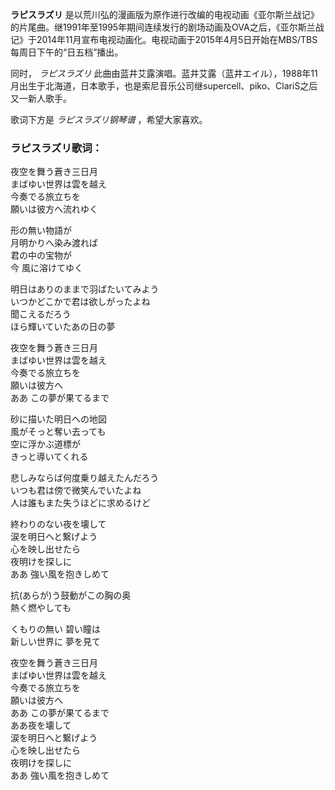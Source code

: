 

**ラピスラズリ**
是以荒川弘的漫画版为原作进行改编的电视动画《亚尔斯兰战记》的片尾曲。继1991年至1995年期间连续发行的剧场动画及OVA之后，《亚尔斯兰战记》于2014年11月宣布电视动画化。电视动画于2015年4月5日开始在MBS/TBS每周日下午的“日五档”播出。

同时， _ラピスラズリ_
此曲由蓝井艾露演唱。蓝井艾露（蓝井エイル），1988年11月出生于北海道，日本歌手，也是索尼音乐公司继supercell、piko、ClariS之后又一新人歌手。

歌词下方是 _ラピスラズリ钢琴谱_ ，希望大家喜欢。

### ラピスラズリ歌词：

夜空を舞う蒼き三日月  
まばゆい世界は雲を越え  
今奏でる旅立ちを  
願いは彼方へ流れゆく

形の無い物語が  
月明かりへ染み渡れば  
君の中の宝物が  
今 風に溶けてゆく

明日はありのままで羽ばたいてみよう  
いつかどこかで君は欲しがったよね  
聞こえるだろう  
ほら輝いていたあの日の夢

夜空を舞う蒼き三日月  
まばゆい世界は雲を越え  
今奏でる旅立ちを  
願いは彼方へ  
ああ この夢が果てるまで

砂に描いた明日への地図  
風がそっと奪い去っても  
空に浮かぶ道標が  
きっと導いてくれる

悲しみならば何度乗り越えたんだろう  
いつも君は傍で微笑んでいたよね  
人は誰もまた失うほどに求めるけど

終わりのない夜を壊して  
涙を明日へと繋げよう  
心を映し出せたら  
夜明けを探しに  
ああ 強い風を抱きしめて

抗(あらが)う鼓動がこの胸の奥  
熱く燃やしても

くもりの無い 碧い瞳は  
新しい世界に 夢を見て

夜空を舞う蒼き三日月  
まばゆい世界は雲を越え  
今奏でる旅立ちを  
願いは彼方へ  
ああ この夢が果てるまで  
ああ夜を壊して  
涙を明日へと繋げよう  
心を映し出せたら  
夜明けを探しに  
ああ 強い風を抱きしめて

